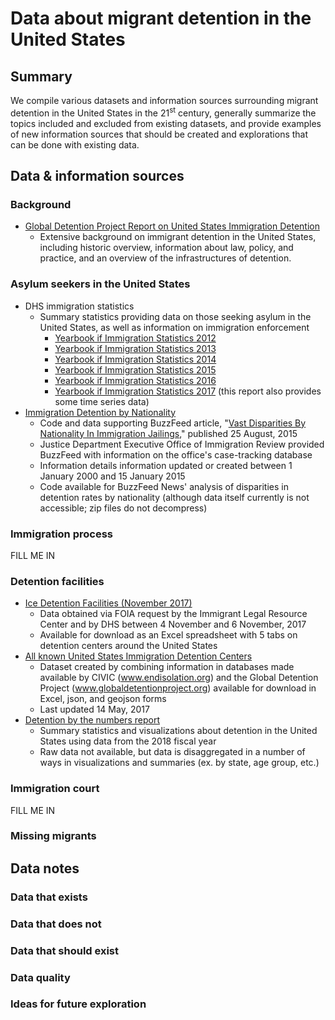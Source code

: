 # Data about migrant detention in the United States
## Summary
We compile various datasets and information sources surrounding migrant detention in the United States in the 21<sup>st</sup> century, generally summarize the topics included and excluded from existing datasets, and provide examples of new information sources that should be created and explorations that can be done with existing data.
## Data & information sources
### Background
* [Global Detention Project Report on United States Immigration Detention](https://www.globaldetentionproject.org/countries/americas/united-states)
    * Extensive background on immigrant detention in the United States, including historic overview, information about law, policy, and practice, and an overview of the infrastructures of detention.
### Asylum seekers in the United States
* DHS immigration statistics
    * Summary statistics providing data on those seeking asylum in the United States, as well as information on immigration enforcement 
        * [Yearbook if Immigration Statistics 2012](https://www.dhs.gov/immigration-statistics/yearbook/2012)
        * [Yearbook if Immigration Statistics 2013](https://www.dhs.gov/immigration-statistics/yearbook/2013)
        * [Yearbook if Immigration Statistics 2014](https://www.dhs.gov/immigration-statistics/yearbook/2014)
        * [Yearbook if Immigration Statistics 2015](https://www.dhs.gov/immigration-statistics/yearbook/2015)
        * [Yearbook if Immigration Statistics 2016](https://www.dhs.gov/immigration-statistics/yearbook/2016)
        * [Yearbook if Immigration Statistics 2017](https://www.dhs.gov/immigration-statistics/yearbook/2017) (this report also provides some time series data)
* [Immigration Detention by Nationality](https://github.com/BuzzFeedNews/2015-08-immigrant-detention/)
    * Code and data supporting BuzzFeed article, "[Vast Disparities By Nationality In Immigration Jailings](https://www.buzzfeednews.com/article/davidnoriega/vast-disparities-by-nationality-in-immigration-jailings)," published 25 August, 2015
    * Justice Department Executive Office of Immigration Review provided BuzzFeed with information on the office's case-tracking database
    * Information details information updated or created between 1 January 2000 and 15 January 2015
    * Code available for BuzzFeed News' analysis of disparities in detention rates by nationality (although data itself currently is not accessible; zip files do not decompress)
### Immigration process
FILL ME IN
### Detention facilities
* [Ice Detention Facilities (November 2017)](https://immigrantjustice.org/ice-detention-facilities-november-2017)
    * Data obtained via FOIA request by the Immigrant Legal Resource Center and by DHS between 4 November and 6 November, 2017
    * Available for download as an Excel spreadsheet with 5 tabs on detention centers around the United States
* [All known United States Immigration Detention Centers](https://github.com/nsriv/US-Immigration-Detention-Centers)
    * Dataset created by combining information in databases made available by CIVIC (www.endisolation.org) and the Global Detention Project (www.globaldetentionproject.org) available for download in Excel, json, and geojson forms
    * Last updated 14 May, 2017
* [Detention by the numbers report](https://www.freedomforimmigrants.org/detention-statistics)
    * Summary statistics and visualizations about detention in the United States using data from the 2018 fiscal year
    * Raw data not available, but data is disaggregated in a number of ways in visualizations and summaries (ex. by state, age group, etc.)
### Immigration court
FILL ME IN

### Missing migrants

## Data notes
### Data that exists
### Data that does not
### Data that should exist
### Data quality
### Ideas for future exploration


